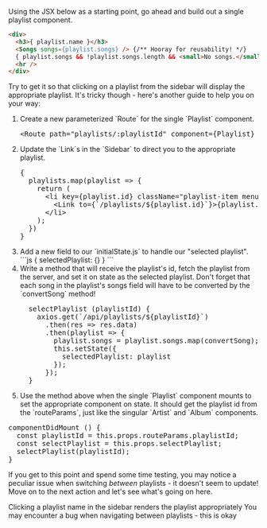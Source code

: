 Using the JSX below as a starting point, go ahead and build out a single playlist component.

```html
<div>
  <h3>{ playlist.name }</h3>
  <Songs songs={playlist.songs} /> {/** Hooray for reusability! */}
  { playlist.songs && !playlist.songs.length && <small>No songs.</small> }
  <hr />
</div>
```

Try to get it so that clicking on a playlist from the sidebar will display the appropriate playlist. It's tricky though - here's another guide to help you on your way:

<ol>
<li> Create a new parameterized `Route` for the single `Playlist` component.
</li>

<hint title="Solution">
<pre>
&ltRoute path="playlists/:playlistId" component={Playlist} />
</pre>
</hint>

<li> Update the `Link`s in the `Sidebar` to direct you to the appropriate playlist.
</li>

<hint title="Solution">
<pre>
{
  playlists.map(playlist => {
    return (
      &ltli key={playlist.id} className="playlist-item menu-item">
        &ltLink to={`/playlists/${playlist.id}`}>{playlist.name}</Link>
      &lt/li>
    );
  })
}
</pre>
</hint>

<li> Add a new field to our `initialState.js` to handle our "selected playlist".
</li>

<hint title="Solution">
```js
{
  selectedPlaylist: {}
}
```
</hint>

<li> Write a method that will receive the playlist's id, fetch the playlist from the server, and set it on state as the selected playlist. Don't forget that each song in the playlist's songs field will have to be converted by the `convertSong` method!
</li>

<hint title="Solution">
<pre>
  selectPlaylist (playlistId) {
    axios.get(`/api/playlists/${playlistId}`)
      .then(res => res.data)
      .then(playlist => {
        playlist.songs = playlist.songs.map(convertSong);
        this.setState({
          selectedPlaylist: playlist
        });
      });
  }
</pre>
</hint>

<li> Use the method above when the single `Playlist` component mounts to set the appropriate component on state. It should get the playlist id from the `routeParams`, just like the singular `Artist` and `Album` components.
</li>
</ol>

<hint title="Solution">
<pre>
componentDidMount () {
  const playlistId = this.props.routeParams.playlistId;
  const selectPlaylist = this.props.selectPlaylist;
  selectPlaylist(playlistId);
}
</pre>
</hint>

If you get to this point and spend some time testing, you may notice a peculiar issue when switching *between* playlists - it doesn't seem to update! Move on to the next action and let's see what's going on here.

<guide>
Clicking a playlist name in the sidebar renders the playlist appropriately
You may encounter a bug when navigating between playlists - this is okay
</guide>